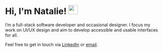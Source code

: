 # Hi, I'm  Natalie! <img src="https://raw.githubusercontent.com/MartinHeinz/MartinHeinz/master/wave.gif" width="30px">

I’m a full-stack software developer and occasional designer. I focus my work on UI/UX design and aim to develop accessible and usable interfaces for all.

Feel free to get in touch via <a href="https://www.linkedin.com/in/natalie-ayuba/" target="_blank">LinkedIn</a> or <a href="mailto:natalieayuba@hotmail.com" target="_blank">email</a>.
